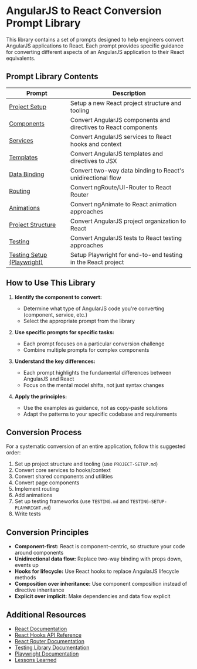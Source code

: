 # AngularJS to React Conversion Prompt Library

This library contains a set of prompts designed to help engineers convert AngularJS applications to React. Each prompt provides specific guidance for converting different aspects of an AngularJS application to their React equivalents.

## Prompt Library Contents

| Prompt | Description |
|--------|-------------|
| [Project Setup](PROJECT-SETUP.md) | Setup a new React project structure and tooling |
| [Components](COMPONENTS.md) | Convert AngularJS components and directives to React components |
| [Services](SERVICES.md) | Convert AngularJS services to React hooks and context |
| [Templates](TEMPLATES.md) | Convert AngularJS templates and directives to JSX |
| [Data Binding](DATA-BINDING.md) | Convert two-way data binding to React's unidirectional flow |
| [Routing](ROUTING.md) | Convert ngRoute/UI-Router to React Router |
| [Animations](ANIMATIONS.md) | Convert ngAnimate to React animation approaches |
| [Project Structure](PROJECT-STRUCTURE.md) | Convert AngularJS project organization to React |
| [Testing](TESTING.md) | Convert AngularJS tests to React testing approaches |
| [Testing Setup (Playwright)](TESTING-SETUP-PLAYWRIGHT.md) | Setup Playwright for end-to-end testing in the React project |

## How to Use This Library

1. **Identify the component to convert:**
   - Determine what type of AngularJS code you're converting (component, service, etc.)
   - Select the appropriate prompt from the library

2. **Use specific prompts for specific tasks:**
   - Each prompt focuses on a particular conversion challenge
   - Combine multiple prompts for complex components

3. **Understand the key differences:**
   - Each prompt highlights the fundamental differences between AngularJS and React
   - Focus on the mental model shifts, not just syntax changes

4. **Apply the principles:**
   - Use the examples as guidance, not as copy-paste solutions
   - Adapt the patterns to your specific codebase and requirements

## Conversion Process

For a systematic conversion of an entire application, follow this suggested order:

1. Set up project structure and tooling (use `PROJECT-SETUP.md`)
2. Convert core services to hooks/context
3. Convert shared components and utilities
4. Convert page components
5. Implement routing
6. Add animations
7. Set up testing frameworks (use `TESTING.md` and `TESTING-SETUP-PLAYWRIGHT.md`)
8. Write tests

## Conversion Principles

- **Component-first:** React is component-centric, so structure your code around components
- **Unidirectional data flow:** Replace two-way binding with props down, events up
- **Hooks for lifecycle:** Use React hooks to replace AngularJS lifecycle methods
- **Composition over inheritance:** Use component composition instead of directive inheritance
- **Explicit over implicit:** Make dependencies and data flow explicit

## Additional Resources

- [React Documentation](https://reactjs.org/docs/getting-started.html)
- [React Hooks API Reference](https://reactjs.org/docs/hooks-reference.html)
- [React Router Documentation](https://reactrouter.com/en/main)
- [Testing Library Documentation](https://testing-library.com/docs/)
- [Playwright Documentation](https://playwright.dev/docs/intro)
- [Lessons Learned](./LESSONS_LEARNED.md)